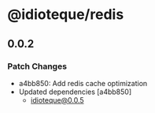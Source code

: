 # @idioteque/redis

## 0.0.2

### Patch Changes

- a4bb850: Add redis cache optimization
- Updated dependencies [a4bb850]
  - idioteque@0.0.5
